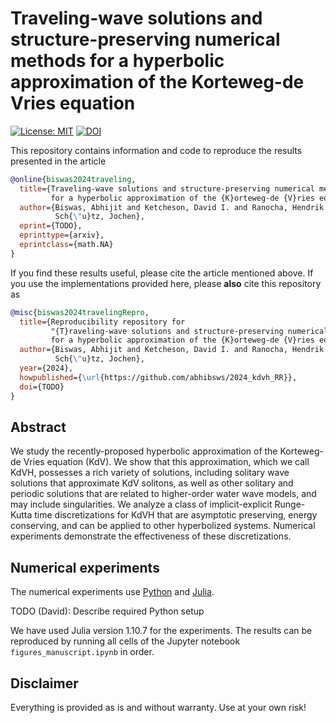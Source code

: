 # Traveling-wave solutions and structure-preserving numerical methods for a hyperbolic approximation of the Korteweg-de Vries equation

[![License: MIT](https://img.shields.io/badge/License-MIT-success.svg)](https://opensource.org/licenses/MIT)
[![DOI](https://zenodo.org/badge/DOI/TODO.svg)](https://doi.org/TODO)


This repository contains information and code to reproduce the results
presented in the article
```bibtex
@online{biswas2024traveling,
  title={Traveling-wave solutions and structure-preserving numerical methods
         for a hyperbolic approximation of the {K}orteweg-de {V}ries equation},
  author={Biswas, Abhijit and Ketcheson, David I. and Ranocha, Hendrik and
          Sch{\"u}tz, Jochen},
  eprint={TODO},
  eprinttype={arxiv},
  eprintclass={math.NA}
}
```

If you find these results useful, please cite the article mentioned above. If you
use the implementations provided here, please **also** cite this repository as
```bibtex
@misc{biswas2024travelingRepro,
  title={Reproducibility repository for
         "{T}raveling-wave solutions and structure-preserving numerical methods
         for a hyperbolic approximation of the {K}orteweg-de {V}ries equation"},
  author={Biswas, Abhijit and Ketcheson, David I. and Ranocha, Hendrik and
          Sch{\"u}tz, Jochen},
  year={2024},
  howpublished={\url{https://github.com/abhibsws/2024_kdvh_RR}},
  doi={TODO}
}
```


## Abstract

We study the recently-proposed hyperbolic approximation of the Korteweg-de Vries
equation (KdV). We show that this approximation, which we call KdVH, possesses
a rich variety of solutions, including solitary wave solutions that approximate
KdV solitons, as well as other solitary and periodic solutions that are related to
higher-order water wave models, and may include singularities.
We analyze a class of implicit-explicit Runge-Kutta time discretizations for KdVH
that are asymptotic preserving, energy conserving, and can be applied to other
hyperbolized systems. Numerical experiments demonstrate the effectiveness of
these discretizations.


## Numerical experiments

The numerical experiments use [Python](https://www.python.org)
and [Julia](https://julialang.org).

TODO (David): Describe required Python setup

We have used Julia version 1.10.7 for the experiments. The results can be reproduced
by running all cells of the Jupyter notebook `figures_manuscript.ipynb` in order.


## Disclaimer

Everything is provided as is and without warranty. Use at your own risk!
